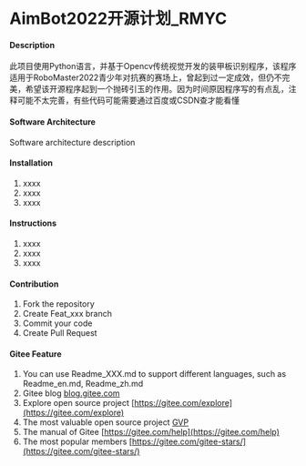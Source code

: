 # AimBot2022开源计划_RMYC

#### Description
此项目使用Python语言，并基于Opencv传统视觉开发的装甲板识别程序，该程序适用于RoboMaster2022青少年对抗赛的赛场上，曾起到过一定成效，但仍不完美，希望该开源程序起到一个抛砖引玉的作用。因为时间原因程序写的有点乱，注释可能不太完善，有些代码可能需要通过百度或CSDN查才能看懂

#### Software Architecture
Software architecture description

#### Installation

1.  xxxx
2.  xxxx
3.  xxxx

#### Instructions

1.  xxxx
2.  xxxx
3.  xxxx

#### Contribution

1.  Fork the repository
2.  Create Feat_xxx branch
3.  Commit your code
4.  Create Pull Request


#### Gitee Feature

1.  You can use Readme\_XXX.md to support different languages, such as Readme\_en.md, Readme\_zh.md
2.  Gitee blog [blog.gitee.com](https://blog.gitee.com)
3.  Explore open source project [https://gitee.com/explore](https://gitee.com/explore)
4.  The most valuable open source project [GVP](https://gitee.com/gvp)
5.  The manual of Gitee [https://gitee.com/help](https://gitee.com/help)
6.  The most popular members  [https://gitee.com/gitee-stars/](https://gitee.com/gitee-stars/)
